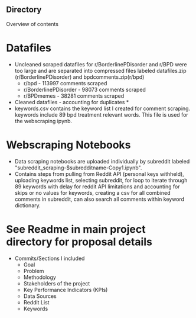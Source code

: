 ## Directory 
Overview of contents 
# Datafiles 
* Uncleaned scraped datafiles for r/BorderlinePDisorder and r/BPD were too large and are separated into compressed files labeled datafiles.zip (r/BorderlinePDisorder) and bpdcomments.zip(r/bpd)
  * r/bpd - 113997 comments scraped
  * r/BorderlinePDisorder - 98073 comments scraped
  * r/BPDmemes - 38281 comments scraped
* Cleaned datafiles - accounting for duplicates
  * 
* keywords.csv contains the keyword list I created for comment scraping. keywords include 89 bpd treatment relevant words. This file is used for the webscraping ipynb.
# Webscraping Notebooks
* Data scraping notebooks are uploaded individually by subreddit labeled "subreddit_scraping-$subredditname-Copy1.ipynb".
* Contains steps from pulling from Reddit API (personal keys withheld), uploading keywords list, selecting subreddit, for loop to iterate through 89 keywords with delay for reddit API limitations and accounting for skips or no values for keywords, creating a csv for all combined comments in subreddit, can also search all comments within keyword dictionary.
# See Readme in main project directory for proposal details
* Commits/Sections I included
  * Goal
  * Problem
  * Methodology
  * Stakeholders of the project
  * Key Performance Indicators (KPIs)
  * Data Sources
  * Reddit List
  * Keywords
